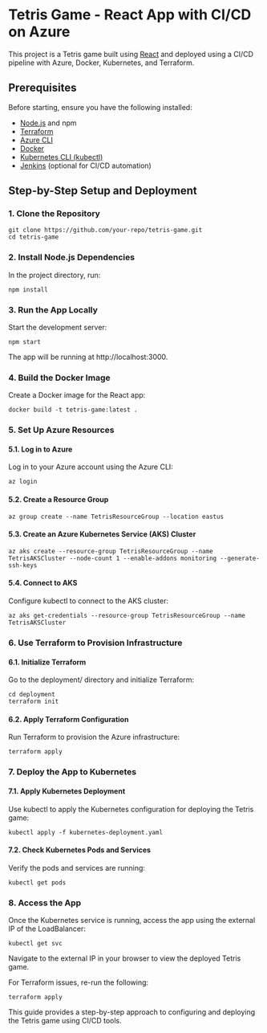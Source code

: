 # Tetris Game - React App with CI/CD on Azure

This project is a Tetris game built using [React](https://reactjs.org/) and deployed using a CI/CD pipeline with Azure, Docker, Kubernetes, and Terraform.

## Prerequisites

Before starting, ensure you have the following installed:

- [Node.js](https://nodejs.org/) and npm
- [Terraform](https://www.terraform.io/)
- [Azure CLI](https://docs.microsoft.com/en-us/cli/azure/install-azure-cli)
- [Docker](https://www.docker.com/)
- [Kubernetes CLI (kubectl)](https://kubernetes.io/docs/tasks/tools/)
- [Jenkins](https://www.jenkins.io/) (optional for CI/CD automation)

## Step-by-Step Setup and Deployment

### 1. Clone the Repository

```
git clone https://github.com/your-repo/tetris-game.git
cd tetris-game
```
###  2. Install Node.js Dependencies

In the project directory, run:
```
npm install
```
###  3. Run the App Locally

Start the development server:

```
npm start
```
The app will be running at http://localhost:3000.

### 4. Build the Docker Image

Create a Docker image for the React app:

```
docker build -t tetris-game:latest .
```
### 5. Set Up Azure Resources

#### 5.1. Log in to Azure

Log in to your Azure account using the Azure CLI:
```
az login
```
#### 5.2. Create a Resource Group

```
az group create --name TetrisResourceGroup --location eastus
```
#### 5.3. Create an Azure Kubernetes Service (AKS) Cluster

```
az aks create --resource-group TetrisResourceGroup --name TetrisAKSCluster --node-count 1 --enable-addons monitoring --generate-ssh-keys
```
#### 5.4. Connect to AKS

Configure kubectl to connect to the AKS cluster:

```
az aks get-credentials --resource-group TetrisResourceGroup --name TetrisAKSCluster
```

### 6. Use Terraform to Provision Infrastructure
#### 6.1. Initialize Terraform
Go to the deployment/ directory and initialize Terraform:
```
cd deployment
terraform init
```

#### 6.2. Apply Terraform Configuration
Run Terraform to provision the Azure infrastructure:
```
terraform apply
```

### 7. Deploy the App to Kubernetes

#### 7.1. Apply Kubernetes Deployment

Use kubectl to apply the Kubernetes configuration for deploying the Tetris game:
```
kubectl apply -f kubernetes-deployment.yaml
```

#### 7.2. Check Kubernetes Pods and Services

Verify the pods and services are running:
```
kubectl get pods
```

### 8. Access the App
Once the Kubernetes service is running, access the app using the external IP of the LoadBalancer:
```
kubectl get svc
```

Navigate to the external IP in your browser to view the deployed Tetris game.

For Terraform issues, re-run the following:
```
terraform apply
```

This guide provides a step-by-step approach to configuring and deploying the Tetris game using CI/CD tools.



